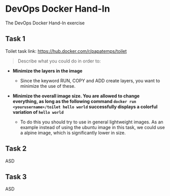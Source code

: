 # DevOps Docker Hand-In

The DevOps Docker Hand-In exercise

## Task 1

Toilet task link: <https://hub.docker.com/r/papatemps/toilet>

> Describe what you could do in order to:

* **Minimize the layers in the image**
  * Since the keyword RUN, COPY and ADD create layers, you want to minimize the use of these.

* **Minimize the overall image size. You are allowed to change everything, as long as the following command `docker run <yourusername>/toilet hello world` successfully displays a colorful variation of `hello world`**
  * To do this you should try to use in general lightweight images. As an example instead of using the ubuntu image in this task, we could use a alpine image, which is significantly lower in size.

## Task 2

ASD

## Task 3

ASD
